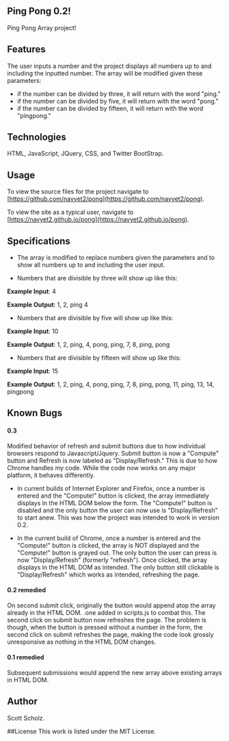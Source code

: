 ## Ping Pong 0.2!
Ping Pong Array project!

## Features
The user inputs a number and the project displays all numbers up to and including the inputted number. The array will be modified given these parameters:

- if the number can be divided by three, it will return with the word "ping."
- if the number can be divided by five, it will return with the word "pong."
- if the number can be divided by fifteen, it will return with the word "pingpong."

## Technologies
HTML, JavaScript, JQuery, CSS, and Twitter BootStrap.

## Usage

To view the source files for the project navigate to [https://github.com/navyet2/pong](https://github.com/navyet2/pong).

To view the site as a typical user, navigate to [https://navyet2.github.io/pong](https://navyet2.github.io/pong).


## Specifications
* The array is modified to replace numbers given the parameters and to show all numbers up to and including the user input.

* Numbers that are divisible by three will show up like this:

__Example Input__: 4

__Example Output__: 1, 2, ping 4

* Numbers that are divisible by five will show up like this:

__Example Input__: 10

__Example Output__: 1, 2, ping, 4, pong, ping, 7, 8, ping, pong

* Numbers that are divisible by fifteen will show up like this:

__Example Input__: 15

__Example Output__: 1, 2, ping, 4, pong, ping, 7, 8, ping, pong, 11, ping, 13, 14, pingpong


## Known Bugs

#### 0.3
Modified behavior of refresh and submit buttons due to how individual browsers respond to Javascript/Jquery. Submit button is now a "Compute" button and Refresh is now labeled as "Display/Refresh." This is due to how Chrome handles my code. While the code now works on any major platform, it behaves differently.

* In current builds of Internet Explorer and Firefox, once a number is entered and the "Compute!" button is clicked, the array immediately displays in the HTML DOM below the form. The "Compute!" button is disabled and the only button the user can now use is "Display/Refresh" to start anew. This was how the project was intended to work in version 0.2.

* In the current build of Chrome, once a number is entered and the "Compute!" button is clicked, the array is NOT displayed and the "Compute!" button is grayed out. The only button the user can press is now "Display/Refresh" (formerly "refresh"). Once clicked, the array displays in the HTML DOM as intended. The only button still clickable is "Display/Refresh" which works as intended, refreshing the page.  

#### 0.2 remedied
On second submit click, originally the button would append atop the array already in the HTML DOM. .one added in scripts.js to combat this. The second click on submit button now refreshes the page. The problem is though, when the button is pressed without a number in the form, the second click on submit refreshes the page, making the code look grossly unresponsive as nothing in the HTML DOM changes.

#### 0.1 remedied
Subsequent submissions would append the new array above existing arrays in HTML DOM.

## Author
Scott Scholz.

##License
This work is listed under the MIT License.
